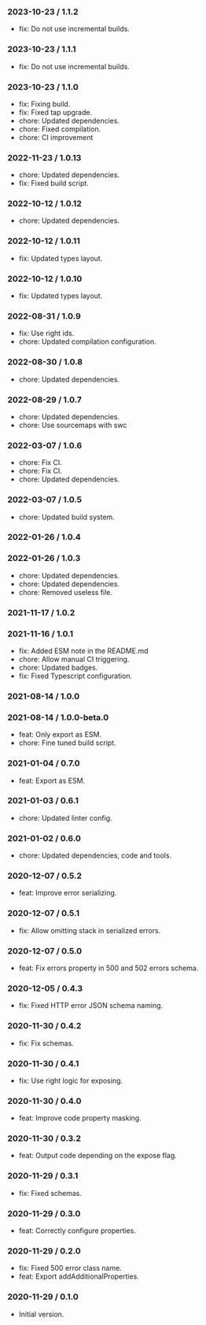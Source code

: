 ### 2023-10-23 / 1.1.2

- fix: Do not use incremental builds.

### 2023-10-23 / 1.1.1

- fix: Do not use incremental builds.

### 2023-10-23 / 1.1.0

- fix: Fixing build.
- fix: Fixed tap upgrade.
- chore: Updated dependencies.
- chore: Fixed compilation.
- chore: CI improvement

### 2022-11-23 / 1.0.13

- chore: Updated dependencies.
- fix: Fixed build script.

### 2022-10-12 / 1.0.12

- chore: Updated dependencies.

### 2022-10-12 / 1.0.11

- fix: Updated types layout.

### 2022-10-12 / 1.0.10

- fix: Updated types layout.

### 2022-08-31 / 1.0.9

- fix: Use right ids.
- chore: Updated compilation configuration.

### 2022-08-30 / 1.0.8

- chore: Updated dependencies.

### 2022-08-29 / 1.0.7

- chore: Updated dependencies.
- chore: Use sourcemaps with swc

### 2022-03-07 / 1.0.6

- chore: Fix CI.
- chore: Fix CI.
- chore: Updated dependencies.

### 2022-03-07 / 1.0.5

- chore: Updated build system.

### 2022-01-26 / 1.0.4


### 2022-01-26 / 1.0.3

- chore: Updated dependencies.
- chore: Updated dependencies.
- chore: Removed useless file.

### 2021-11-17 / 1.0.2


### 2021-11-16 / 1.0.1

- fix: Added ESM note in the README.md
- chore: Allow manual CI triggering.
- chore: Updated badges.
- fix: Fixed Typescript configuration.

### 2021-08-14 / 1.0.0


### 2021-08-14 / 1.0.0-beta.0

- feat: Only export as ESM.
- chore: Fine tuned build script.

### 2021-01-04 / 0.7.0

- feat: Export as ESM.

### 2021-01-03 / 0.6.1

- chore: Updated linter config.

### 2021-01-02 / 0.6.0

- chore: Updated dependencies, code and tools.

### 2020-12-07 / 0.5.2

- feat: Improve error serializing.

### 2020-12-07 / 0.5.1

- fix: Allow omitting stack in serialized errors.

### 2020-12-07 / 0.5.0

- feat: Fix errors property in 500 and 502 errors schema.

### 2020-12-05 / 0.4.3

- fix: Fixed HTTP error JSON schema naming.

### 2020-11-30 / 0.4.2

- fix: Fix schemas.

### 2020-11-30 / 0.4.1

- fix: Use right logic for exposing.

### 2020-11-30 / 0.4.0

- feat: Improve code property masking.

### 2020-11-30 / 0.3.2

- feat: Output code depending on the expose flag.

### 2020-11-29 / 0.3.1

- fix: Fixed schemas.

### 2020-11-29 / 0.3.0

- feat: Correctly configure properties.

### 2020-11-29 / 0.2.0

- fix: Fixed 500 error class name.
- feat: Export addAdditionalProperties.

### 2020-11-29 / 0.1.0

- Initial version.
